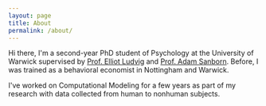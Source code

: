 ```yaml
---
layout: page
title: About
permalink: /about/
---
```



Hi there, I'm a second-year PhD student of Psychology at the University of Warwick supervised by [Prof. Elliot Ludvig](http://elliot.ludvig.ca/Home.html) and [Prof. Adam Sanborn](https://www2.warwick.ac.uk/fac/sci/psych/people/asanborn/). 
Before, I was trained as a behavioral economist in Nottingham and Warwick.


I've worked on Computational Modeling for a few years as part of my research with data collected from human to nonhuman subjects. 



